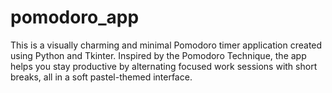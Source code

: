 # pomodoro_app
This is a visually charming and minimal Pomodoro timer application created using Python and Tkinter. Inspired by the Pomodoro Technique, the app helps you stay productive by alternating focused work sessions with short breaks, all in a soft pastel-themed interface.
